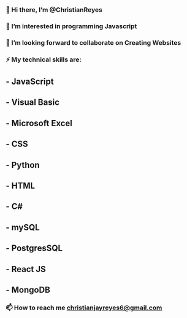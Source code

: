 ### 👋 Hi there, I’m @ChristianReyes

### 👀 I’m interested in programming Javascript 

### 💞️ I’m looking forward to collaborate on Creating Websites

### ⚡ My technical skills are:
## - JavaScript
## - Visual Basic
## - Microsoft Excel
## - CSS
## - Python
## - HTML
## - C#
## - mySQL
## - PostgresSQL
## - React JS
## - MongoDB
### 📫 How to reach me christianjayreyes6@gmail.com
